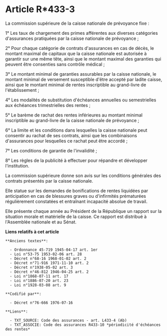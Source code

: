 # Article R*433-3

La commission supérieure de la caisse nationale de prévoyance fixe :

1° Les taux de chargement des primes afférentes aux diverses catégories d'assurances pratiquées par la caisse nationale de
prévoyance ;

2° Pour chaque catégorie de contrats d'assurances en cas de décès, le montant maximal de capitaux que la caisse nationale est
autorisée à garantir sur une même tête, ainsi que le montant maximal des garanties qui peuvent être consenties sans contrôle
médical ;

3° Le montant minimal de garanties assurables par la caisse nationale, le montant minimal de versement susceptible d'être
accepté par ladite caisse, ainsi que le montant minimal de rentes inscriptible au grand-livre de l'établissement ;

4° Les modalités de substitution d'échéances annuelles ou semestrielles aux échéances trimestrielles des rentes ;

5° Le barème de rachat des rentes inférieures au montant minimal inscriptible au grand-livre de la caisse nationale de
prévoyance ;

6° La limite et les conditions dans lesquelles la caisse nationale peut consentir au rachat de ses contrats, ainsi que les
combinaisons d'assurances pour lesquelles ce rachat peut être accordé ;

7° Les conditions de garantie de l'invalidité ;

8° Les règles de la publicité à effectuer pour répandre et développer l'institution.

La commission supérieure donne son avis sur les conditions générales des contrats présentés par la caisse nationale.

Elle statue sur les demandes de bonifications de rentes liquidées par anticipation en cas de blessures graves ou d'infirmités
prématurées régulièrement constatées et entraînant incapacité absolue de travail.

Elle présente chaque année au Président de la République un rapport sur la situation morale et matérielle de la caisse. Ce
rapport est distribué à l'Assemblée nationale et au Sénat.

**Liens relatifs à cet article**

	**Anciens textes**:

	  - Ordonnance 45-719 1945-04-17 art. 1er
	  - Loi n°53-75 1953-02-06 art. 28
	  - Décret n°68-16 1968-01-02 art. 2
	  - Décret n°71-916 1971-11-10 art. 2
	  - Décret n°1938-05-02 art. 3
	  - Décret n°46-812 1946-04-25 art. 2
	  - Loi n°1868-07-11 art. 17
	  - Loi n°1886-07-20 art. 23
	  - Loi n°1928-03-08 art. 9

	**Codifié par**:

	  - Décret n°76-666 1976-07-16

	**Liens**:

	  - TXT_SOURCE: Code des assurances - art. L433-4 (Ab)
	  - TXT_ASSOCIE: Code des assurances R433-10 *périodicité d'échéances des rentes*
